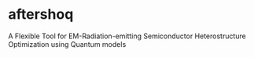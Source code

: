 # aftershoq
A Flexible Tool for EM-Radiation-emitting Semiconductor Heterostructure Optimization using Quantum models
